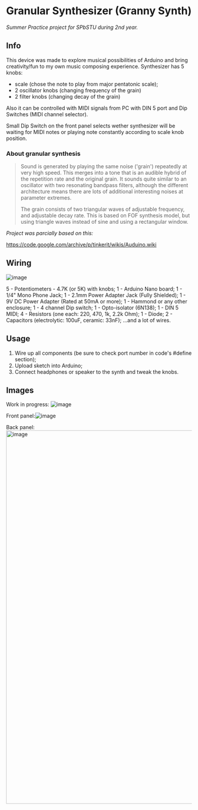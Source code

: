 # Granular Synthesizer (Granny Synth)
_Summer Practice project for SPbSTU during 2nd year._

## Info

This device was made to explore musical possibilities of Arduino and bring creativity/fun to my own music composing experience. Synthesizer has 5 knobs: 
- scale (chose the note to play from major pentatonic scale);
- 2 oscillator knobs (changing frequency of the grain)
- 2 filter knobs (changing decay of the grain)

Also it can be controlled with MIDI signals from PC with DIN 5 port and Dip Switches (MIDI channel selector).

Small Dip Switch on the front panel selects wether synthesizer will be waiting for MIDI notes or playing note constantly according to scale knob position.

### About granular synthesis

>Sound is generated by playing the same noise ('grain') repeatedly at very high speed. This merges into a tone that is an audible hybrid of the repetition rate and the original grain. It sounds quite similar to an oscillator with two resonating bandpass filters, although the different architecture means there are lots of additional interesting noises at parameter extremes.
>
>The grain consists of two triangular waves of adjustable frequency, and adjustable decay rate. This is based on FOF synthesis model, but using triangle waves instead of sine and using a rectangular window.

_Project was parcially based on this:_

https://code.google.com/archive/p/tinkerit/wikis/Auduino.wiki

## Wiring

![image](https://user-images.githubusercontent.com/22761161/163219892-7c928f1e-1dc0-4c46-a782-65341b25fa20.png)

5 - Potentiometers - 4.7K (or 5K) with knobs;
1 - Arduino Nano board;
1 - 1/4" Mono Phone Jack;
1 - 2.1mm Power Adapter Jack (Fully Shielded);
1 - 9V DC Power Adapter (Rated at 50mA or more);
1 - Hammond or any other enclosure;
1 - 4 channel Dip switch;
1 - Opto-isolator (6N138);
1 - DIN 5 MIDI;
4 - Resistors (one each: 220, 470, 1k, 2.2k Ohm);
1 - Diode;
2 - Capacitors (electrolytic: 100uF, ceramic: 33nF);
...and a lot of wires.

## Usage

1. Wire up all components (be sure to check port number in code's #define section);
2. Upload sketch into Arduino;
3. Connect headphones or speaker to the synth and tweak the knobs.

## Images

Work in progress: ![image](https://user-images.githubusercontent.com/22761161/163351711-dca1b3ee-88e0-4891-ad6a-944c2fbe0379.png)

Front panel:![image](https://user-images.githubusercontent.com/22761161/163351138-2c141bd1-5f7e-48b8-abb1-efdc9453e5e9.png)

Back panel: <img width="1012" alt="image" src="https://user-images.githubusercontent.com/22761161/163351536-09b1a596-bee1-430b-abf2-b4c312356602.png">

